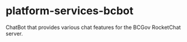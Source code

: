 # platform-services-bcbot
ChatBot that provides various chat features for the BCGov RocketChat server.
